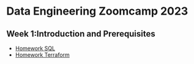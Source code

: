 # Data Engineering Zoomcamp 2023


## Week 1:Introduction and Prerequisites

- [Homework SQL](./week_1/homework_sql.md)
- [Homework Terraform](./week_1/homework_terraform.md)